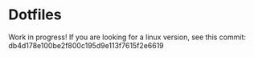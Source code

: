 # Dotfiles

Work in progress! If you are looking for a linux version, see this commit:
db4d178e100be2f800c195d9e113f7615f2e6619
